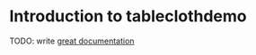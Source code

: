 # Introduction to tableclothdemo

TODO: write [great documentation](http://jacobian.org/writing/what-to-write/)

